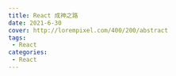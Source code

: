```yaml
---
title: React 成神之路
date: 2021-6-30
cover: http://lorempixel.com/400/200/abstract
tags:
 - React
categories:
 - React
---
```

<template>
    <div>
        <img src="https://cdn.nlark.com/yuque/0/2021/png/2899468/1625188717536-a792cfc3-47c5-451a-804f-ddeb026e5aa4.png" referrerpolicy="no-referrer">
        <img src="https://cdn.nlark.com/yuque/0/2021/png/2899468/1625188746288-581539e8-c14b-40eb-9991-4c4f9db67901.png" referrerpolicy="no-referrer">
        <img src="https://cdn.nlark.com/yuque/0/2021/png/2899468/1625188810296-bf0d82b2-868d-4824-80a3-af2883a622ee.png" referrerpolicy="no-referrer">
    </div>
     <el-card shadow="always">
     <p>资源下载地址:</p>
          <div>
           <div><el-link :underline="false" href="https://element.eleme.io" target="_blank">eact+TypeScript高仿AntDesign开发企业级UI组件库</el-link></div>
           <div><el-link :underline="false" type="primary"> 链接: https://pan.baidu.com/s/1zMPmF72WVmNeH3yJYtQ0vA  密码: 09jg</el-link></div>
           <el-divider></el-divider>
           <div> <el-link :underline="false" href="https://element.eleme.io" target="_blank">React17+React Hook+TS4 最佳实践，仿 Jira 企业级项目（前7章）</el-link></div>
           <div><el-link :underline="false" type="primary">链接: https://pan.baidu.com/s/1WxZi9BdIe-6McXFqJ85RUw  密码: ta5m</el-link></div>
           <el-divider></el-divider>
           <div> <el-link :underline="false" href="https://element.eleme.io" target="_blank">Redux+React Router+Node.js全栈开发</el-link></div>
           <div><el-link :underline="false" type="primary">链接: https://pan.baidu.com/s/1j1CBGPJggg3dP35PEHEjqw  密码: ge24</el-link></div>
           <el-divider></el-divider>
          </div>
     </el-card>
      <my-money></my-money>
</template>
